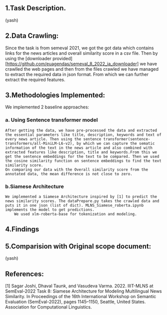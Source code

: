 ## 1.Task Description.
(yash)

## 2.Data Crawling:
Since the task is from semeval 2021, we got the got data which contains links for the news articles and overall similarity score in a csv file. Then by using the [downloader provided][https://github.com/euagendas/semeval_8_2022_ia_downloader] we have crawlled the web pages and then from the files crawled we have managed to extract the required data in json format. From which we can further extract the required features.  

## 3.Methodologies Implemented:

We implemented 2 baseline approaches:

### a. Using Sentence transformer model
    After getting the data, we have pre-processed the data and extracted the essential parameters like title, description, keywords and text of every news article. Then using the sentence transformer(sentence-transformers/all-MiniLM-L6-v2), by which we can capture the sematic information of the text in the news article and also combined with extracted features like description, title and keywords.From this we get the sentence embeddings for the text to be compared. Then we used the cosine similarity function on sentence embeddings to find the text similarity score.
    On comparing our data with the Overall similarity score from the annotated data, the mean difference is not close to zero.    


### b.Siamese Architecture 
    We implemented a Siamese Architecture inspired by [1] to predict the news similarity scores. The dataPrepare.py takes the crawled data and puts it in one json (list of dict). MLNS_Siamese_roberta.ipynb implements the model to get predictions.
        We used xlm-roberta-base for tokenization and modeling.
## 4.Findings       


## 5.Comparision with Original scope document:
(yash)

## References:
[1] Sagar Joshi, Dhaval Taunk, and Vasudeva Varma. 2022. IIIT-MLNS at SemEval-2022 Task 8: Siamese Architecture for Modeling Multilingual News Similarity. In Proceedings of the 16th International Workshop on Semantic Evaluation (SemEval-2022), pages 1145–1150, Seattle, United States. Association for Computational Linguistics.
